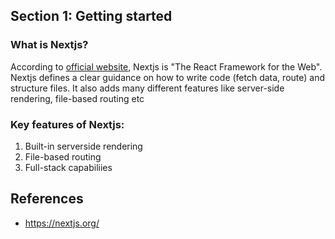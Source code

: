 ## Section 1: Getting started

### What is Nextjs?
According to [official website](https://nextjs.org/), Nextjs is "The React Framework for the Web". Nextjs defines a clear guidance on how to write code (fetch data, route) and structure files. It also adds many different features like server-side rendering, file-based routing etc

### Key features of Nextjs:
1. Built-in serverside rendering
2. File-based routing
3. Full-stack capabiliies


## References
- https://nextjs.org/